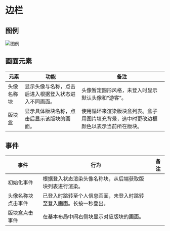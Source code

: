 # 边栏

## 图例

![图例](https://i.imgur.com/AfVxHUDh.png)

## 画面元素

| 元素       | 功能                                                 | 备注                                                                                 |
| ---------- | ---------------------------------------------------- | ------------------------------------------------------------------------------------ |
| 头像名称块 | 显示头像与名称，点击后进入根据登入状态进入不同画面。 | 头像暂定圆形风格，未登入时显示默认头像和“游客”。                                     |
| 版块盒     | 显示具体版块名称，点击后显示该版块的画面。           | 使用循环来渲染版块盒列表。盒子用图片填充背景，选中时更改边框颜色以表示当前所在版块。 |

## 事件

| 事件               | 行为                                                               | 备注 |
| ------------------ | ------------------------------------------------------------------ | ---- |
| 初始化事件         | 根据登入状态渲染头像名称块，从后端获取版块列表进行渲染。           |      |
| 头像名称块点击事件 | 已登入时跳转至个人信息画面，未登入时跳转至登入画面。长按一秒登出。 |      |
| 版块盒点击事件     | 在基本布局中间右侧块显示对应版块的画面。                           |      |
